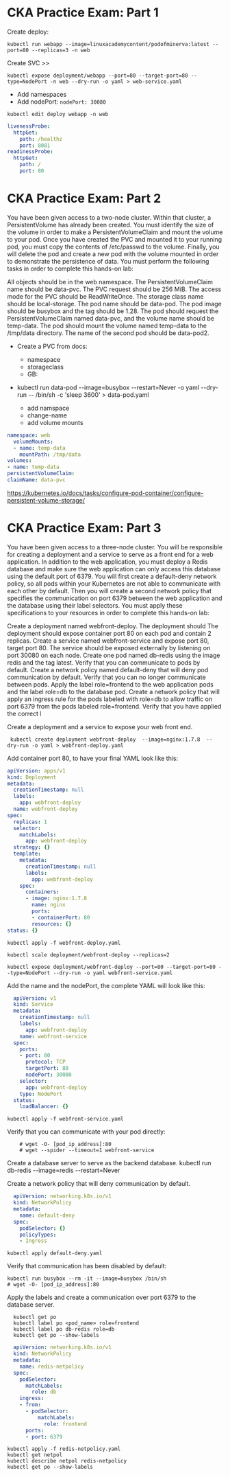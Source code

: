 # CKA Practice Exam: Part 1

Create deploy: 
    
    kubectl run webapp --image=linuxacademycontent/podofminerva:latest --port=80 --replicas=3 -n web

Create SVC >> 
    
    kubectl expose deployment/webapp --port=80 --target-port=80 --type=NodePort -n web --dry-run -o yaml > web-service.yaml
    
   + Add namespaces
   + Add nodePort: `nodePort: 30080`   

    kubectl edit deploy webapp -n web

 ```yaml
 livenessProbe:
   httpGet:
     path: /healthz
     port: 8081
 readinessProbe:
   httpGet:
     path: /
     port: 80    
```     

# CKA Practice Exam: Part 2
You have been given access to a two-node cluster. Within that cluster, a PersistentVolume has already been created. You must identify the size of the volume in order to make a PersistentVolumeClaim and mount the volume to your pod. Once you have created the PVC and mounted it to your running pod, you must copy the contents of /etc/passwd to the volume. Finally, you will delete the pod and create a new pod with the volume mounted in order to demonstrate the persistence of data. You must perform the following tasks in order to complete this hands-on lab:

All objects should be in the web namespace.
The PersistentVolumeClaim name should be data-pvc.
The PVC request should be 256 MiB.
The access mode for the PVC should be ReadWriteOnce.
The storage class name should be local-storage.
The pod name should be data-pod.
The pod image should be busybox and the tag should be 1.28.
The pod should request the PersistentVolumeClaim named data-pvc, and the volume name should be temp-data.
The pod should mount the volume named temp-data to the /tmp/data directory.
The name of the second pod should be data-pod2.

- Create a PVC from docs: 
    + namespace
    + storageclass
    + GB: 

- kubectl run data-pod --image=busybox --restart=Never -o yaml --dry-run -- /bin/sh -c 'sleep 3600' > data-pod.yaml
    + add namspace
    + change-name
    + add volume mounts

```yaml
namespace: web
  volumeMounts: 
  - name: temp-data
    mountPath: /tmp/data
volumes: 
- name: temp-data
persistentVolumeClaim:
claimName: data-pvc
```    

https://kubernetes.io/docs/tasks/configure-pod-container/configure-persistent-volume-storage/


# CKA Practice Exam: Part 3
You have been given access to a three-node cluster. You will be responsible for creating a deployment and a service to serve as a front end for a web application. In addition to the web application, you must deploy a Redis database and make sure the web application can only access this database using the default port of 6379. You will first create a default-deny network policy, so all pods within your Kubernetes are not able to communicate with each other by default. Then you will create a second network policy that specifies the communication on port 6379 between the web application and the database using their label selectors. You must apply these specifications to your resources in order to complete this hands-on lab:

Create a deployment named webfront-deploy.
The deployment should 
The deployment should expose container port 80 on each pod and contain 2 replicas.
Create a service named webfront-service and expose port 80, target port 80.
The service should be exposed externally by listening on port 30080 on each node.
Create one pod named db-redis using the image redis and the tag latest.
Verify that you can communicate to pods by default.
Create a network policy named default-deny that will deny pod communication by default.
Verify that you can no longer communicate between pods.
Apply the label role=frontend to the web application pods and the label role=db to the database pod.
Create a network policy that will apply an ingress rule for the pods labeled with role=db to allow traffic on port 6379 from the pods labeled role=frontend.
Verify that you have applied the correct l



Create a deployment and a service to expose your web front end.

     kubectl create deployment webfront-deploy  --image=nginx:1.7.8  --dry-run -o yaml > webfront-deploy.yaml

Add container port 80, to have your final YAML look like this:
```yaml
apiVersion: apps/v1
kind: Deployment
metadata:
  creationTimestamp: null
  labels:
    app: webfront-deploy
  name: webfront-deploy
spec:
  replicas: 1
  selector:
    matchLabels:
      app: webfront-deploy
  strategy: {}
  template:
    metadata:
      creationTimestamp: null
      labels:
        app: webfront-deploy
    spec:
      containers:
      - image: nginx:1.7.8
        name: nginx
        ports:
        - containerPort: 80
        resources: {}
status: {}
```

    kubectl apply -f webfront-deploy.yaml

    kubectl scale deployment/webfront-deploy --replicas=2

    kubectl expose deployment/webfront-deploy --port=80 --target-port=80 --type=NodePort --dry-run -o yaml webfront-service.yaml

Add the name and the nodePort, the complete YAML will look like this:
```yaml        
  apiVersion: v1
  kind: Service
  metadata:
    creationTimestamp: null
    labels:
      app: webfront-deploy
    name: webfront-service
  spec:
    ports:
    - port: 80
      protocol: TCP
      targetPort: 80
      nodePort: 30080
    selector:
      app: webfront-deploy
    type: NodePort
  status:
    loadBalancer: {}
  ```

    kubectl apply -f webfront-service.yaml

Verify that you can communicate with your pod directly:
          
        # wget -O- [pod_ip_address]:80
        # wget --spider --timeout=1 webfront-service

Create a database server to serve as the backend database.
  kubectl run db-redis --image=redis --restart=Never

Create a network policy that will deny communication by default.
```yaml
  apiVersion: networking.k8s.io/v1
  kind: NetworkPolicy
  metadata:
    name: default-deny
  spec:
    podSelector: {}
    policyTypes:
    - Ingress
```

    kubectl apply default-deny.yaml

Verify that communication has been disabled by default:
    
    kubectl run busybox --rm -it --image=busybox /bin/sh
    # wget -O- [pod_ip_address]:80

Apply the labels and create a communication over port 6379 to the database server.
    
```
  kubectl get po
  kubectl label po <pod_name> role=frontend
  kubectl label po db-redis role=db
  kubectl get po --show-labels
```
```yaml
  apiVersion: networking.k8s.io/v1
  kind: NetworkPolicy
  metadata:
    name: redis-netpolicy
  spec:
    podSelector:
      matchLabels:
        role: db
    ingress:
    - from:
      - podSelector:
          matchLabels:
            role: frontend
      ports:
      - port: 6379
```

    kubectl apply -f redis-netpolicy.yaml
    kubectl get netpol
    kubectl describe netpol redis-netpolicy
    kubectl get po --show-labels
